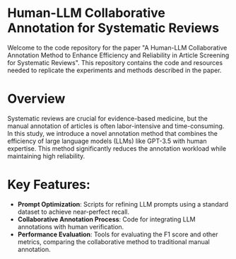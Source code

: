 # Human-LLM Collaborative Annotation for Systematic Reviews
Welcome to the code repository for the paper "A Human-LLM Collaborative Annotation Method to Enhance Efficiency and Reliability in Article Screening for Systematic Reviews". This repository contains the code and resources needed to replicate the experiments and methods described in the paper.

# Overview
Systematic reviews are crucial for evidence-based medicine, but the manual annotation of articles is often labor-intensive and time-consuming. In this study, we introduce a novel annotation method that combines the efficiency of large language models (LLMs) like GPT-3.5 with human expertise. This method significantly reduces the annotation workload while maintaining high reliability.

# Key Features:
- **Prompt Optimization**:  Scripts for refining LLM prompts using a standard dataset to achieve near-perfect recall.
- **Collaborative Annotation Process**:  Code for integrating LLM annotations with human verification.
- **Performance Evaluation**: Tools for evaluating the F1 score and other metrics, comparing the collaborative method to traditional manual annotation.

